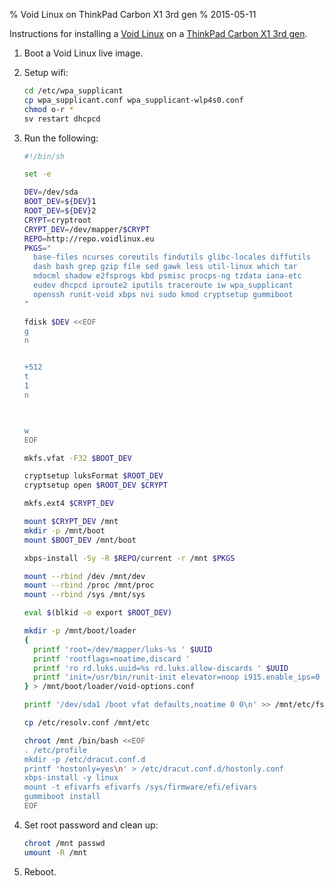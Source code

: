 % Void Linux on ThinkPad Carbon X1 3rd gen
% 2015-05-11

Instructions for installing a [Void Linux][] on a
[ThinkPad Carbon X1 3rd gen][x1].

1. Boot a Void Linux live image.
2. Setup wifi:

    ```sh
    cd /etc/wpa_supplicant
    cp wpa_supplicant.conf wpa_supplicant-wlp4s0.conf
    chmod o-r *
    sv restart dhcpcd
    ```
3. Run the following:

    ```sh
    #!/bin/sh

    set -e

    DEV=/dev/sda
    BOOT_DEV=${DEV}1
    ROOT_DEV=${DEV}2
    CRYPT=cryptroot
    CRYPT_DEV=/dev/mapper/$CRYPT
    REPO=http://repo.voidlinux.eu
    PKGS="
      base-files ncurses coreutils findutils glibc-locales diffutils
      dash bash grep gzip file sed gawk less util-linux which tar
      mdocml shadow e2fsprogs kbd psmisc procps-ng tzdata iana-etc
      eudev dhcpcd iproute2 iputils traceroute iw wpa_supplicant
      openssh runit-void xbps nvi sudo kmod cryptsetup gummiboot
    "

    fdisk $DEV <<EOF
    g
    n


    +512
    t
    1
    n



    w
    EOF

    mkfs.vfat -F32 $BOOT_DEV

    cryptsetup luksFormat $ROOT_DEV
    cryptsetup open $ROOT_DEV $CRYPT

    mkfs.ext4 $CRYPT_DEV

    mount $CRYPT_DEV /mnt
    mkdir -p /mnt/boot
    mount $BOOT_DEV /mnt/boot

    xbps-install -Sy -R $REPO/current -r /mnt $PKGS

    mount --rbind /dev /mnt/dev
    mount --rbind /proc /mnt/proc
    mount --rbind /sys /mnt/sys

    eval $(blkid -o export $ROOT_DEV)

    mkdir -p /mnt/boot/loader
    {
      printf 'root=/dev/mapper/luks-%s ' $UUID
      printf 'rootflags=noatime,discard '
      printf 'ro rd.luks.uuid=%s rd.luks.allow-discards ' $UUID
      printf 'init=/usr/bin/runit-init elevator=noop i915.enable_ips=0 quiet\n'
    } > /mnt/boot/loader/void-options.conf

    printf '/dev/sda1 /boot vfat defaults,noatime 0 0\n' >> /mnt/etc/fstab

    cp /etc/resolv.conf /mnt/etc

    chroot /mnt /bin/bash <<EOF
    . /etc/profile
    mkdir -p /etc/dracut.conf.d
    printf 'hostonly=yes\n' > /etc/dracut.conf.d/hostonly.conf
    xbps-install -y linux
    mount -t efivarfs efivarfs /sys/firmware/efi/efivars
    gummiboot install
    EOF
    ```
4. Set root password and clean up:

    ```sh
    chroot /mnt passwd
    umount -R /mnt
    ```
5. Reboot.

[Void Linux]: http://voidlinux.eu/
[x1]: http://shop.lenovo.com/us/en/laptops/thinkpad/x-series/x1-carbon/
